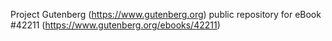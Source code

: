 Project Gutenberg (https://www.gutenberg.org) public repository for eBook #42211 (https://www.gutenberg.org/ebooks/42211)
